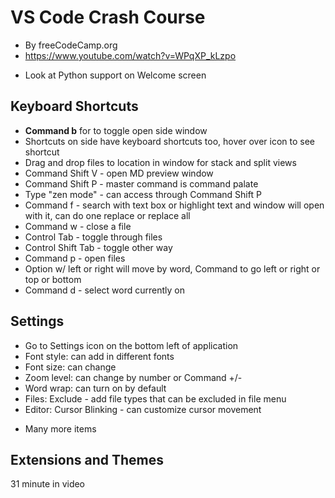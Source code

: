 # VS Code Crash Course

- By freeCodeCamp.org
- https://www.youtube.com/watch?v=WPqXP_kLzpo

* Look at Python support on Welcome screen

## Keyboard Shortcuts

- **Command b** for to toggle open side window
- Shortcuts on side have keyboard shortcuts too, hover over icon to see shortcut
- Drag and drop files to location in window for stack and split views
- Command Shift V - open MD preview window
- Command Shift P - master command is command palate
- Type "zen mode" - can access through Command Shift P
- Command f - search with text box or highlight text and window will open with it, can do one replace or replace all
- Command w - close a file
- Control Tab - toggle through files
- Control Shift Tab - toggle other way
- Command p - open files
- Option w/ left or right will move by word, Command to go left or right or top or bottom
- Command d - select word currently on

## Settings

- Go to Settings icon on the bottom left of application
- Font style: can add in different fonts
- Font size: can change
- Zoom level: can change by number or Command +/-
- Word wrap: can turn on by default
- Files: Exclude - add file types that can be excluded in file menu
- Editor: Cursor Blinking - can customize cursor movement
* Many more items

## Extensions and Themes

31 minute in video